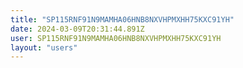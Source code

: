```yaml
---
title: "SP115RNF91N9MAMHA06HNB8NXVHPMXHH75KXC91YH"
date: 2024-03-09T20:31:44.891Z
user: SP115RNF91N9MAMHA06HNB8NXVHPMXHH75KXC91YH
layout: "users"
---
```

    